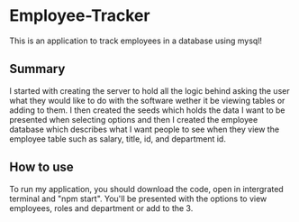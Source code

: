 # Employee-Tracker

This is an application to track employees in a database using mysql!

## Summary
I started with creating the server to hold all the logic behind asking the user what they would like to do with the software wether it be viewing
tables or adding to them. I then created the seeds which holds the data I want to be presented when selecting options and then I created the employee
database which describes what I want people to see when they view the employee table such as salary, title, id, and department id. 

## How to use
To run my application, you should download the code, open in intergrated terminal and "npm start". You'll be presented with the options to view employees, roles and department or add to the 3. 

